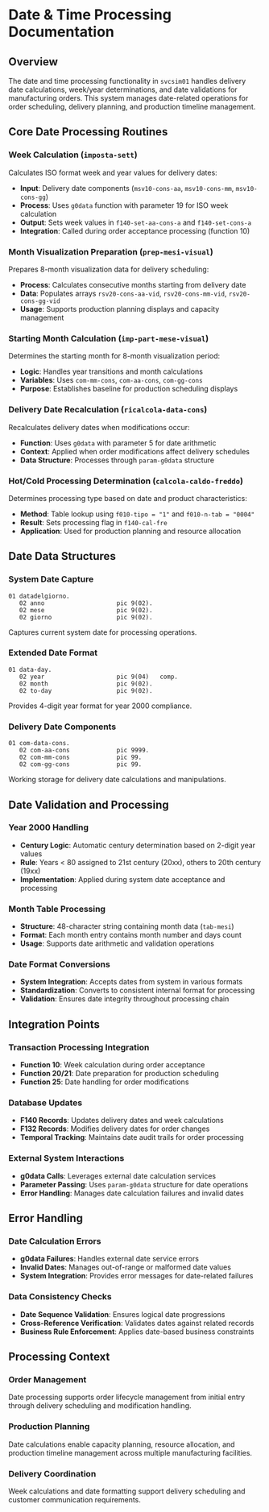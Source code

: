 # Date & Time Processing Documentation

## Overview

The date and time processing functionality in `svcsim01` handles delivery date calculations, week/year determinations, and date validations for manufacturing orders. This system manages date-related operations for order scheduling, delivery planning, and production timeline management.

## Core Date Processing Routines

### Week Calculation (`imposta-sett`)
Calculates ISO format week and year values for delivery dates:
- **Input**: Delivery date components (`msv10-cons-aa`, `msv10-cons-mm`, `msv10-cons-gg`)
- **Process**: Uses `g0data` function with parameter 19 for ISO week calculation
- **Output**: Sets week values in `f140-set-aa-cons-a` and `f140-set-cons-a`
- **Integration**: Called during order acceptance processing (function 10)

### Month Visualization Preparation (`prep-mesi-visual`)
Prepares 8-month visualization data for delivery scheduling:
- **Process**: Calculates consecutive months starting from delivery date
- **Data**: Populates arrays `rsv20-cons-aa-vid`, `rsv20-cons-mm-vid`, `rsv20-cons-gg-vid`
- **Usage**: Supports production planning displays and capacity management

### Starting Month Calculation (`imp-part-mese-visual`)
Determines the starting month for 8-month visualization period:
- **Logic**: Handles year transitions and month calculations
- **Variables**: Uses `com-mm-cons`, `com-aa-cons`, `com-gg-cons`
- **Purpose**: Establishes baseline for production scheduling displays

### Delivery Date Recalculation (`ricalcola-data-cons`)
Recalculates delivery dates when modifications occur:
- **Function**: Uses `g0data` with parameter 5 for date arithmetic
- **Context**: Applied when order modifications affect delivery schedules
- **Data Structure**: Processes through `param-g0data` structure

### Hot/Cold Processing Determination (`calcola-caldo-freddo`)
Determines processing type based on date and product characteristics:
- **Method**: Table lookup using `f010-tipo = "1"` and `f010-n-tab = "0004"`
- **Result**: Sets processing flag in `f140-cal-fre`
- **Application**: Used for production planning and resource allocation

## Date Data Structures

### System Date Capture
```cobol
01 datadelgiorno.
   02 anno                    pic 9(02).
   02 mese                    pic 9(02).
   02 giorno                  pic 9(02).
```
Captures current system date for processing operations.

### Extended Date Format
```cobol
01 data-day.
   02 year                    pic 9(04)   comp.
   02 month                   pic 9(02).
   02 to-day                  pic 9(02).
```
Provides 4-digit year format for year 2000 compliance.

### Delivery Date Components
```cobol
01 com-data-cons.
   02 com-aa-cons             pic 9999.
   02 com-mm-cons             pic 99.
   02 com-gg-cons             pic 99.
```
Working storage for delivery date calculations and manipulations.

## Date Validation and Processing

### Year 2000 Handling
- **Century Logic**: Automatic century determination based on 2-digit year values
- **Rule**: Years < 80 assigned to 21st century (20xx), others to 20th century (19xx)
- **Implementation**: Applied during system date acceptance and processing

### Month Table Processing
- **Structure**: 48-character string containing month data (`tab-mesi`)
- **Format**: Each month entry contains month number and days count
- **Usage**: Supports date arithmetic and validation operations

### Date Format Conversions
- **System Integration**: Accepts dates from system in various formats
- **Standardization**: Converts to consistent internal format for processing
- **Validation**: Ensures date integrity throughout processing chain

## Integration Points

### Transaction Processing Integration
- **Function 10**: Week calculation during order acceptance
- **Function 20/21**: Date preparation for production scheduling
- **Function 25**: Date handling for order modifications

### Database Updates
- **F140 Records**: Updates delivery dates and week calculations
- **F132 Records**: Modifies delivery dates for order changes
- **Temporal Tracking**: Maintains date audit trails for order processing

### External System Interactions
- **g0data Calls**: Leverages external date calculation services
- **Parameter Passing**: Uses `param-g0data` structure for date operations
- **Error Handling**: Manages date calculation failures and invalid dates

## Error Handling

### Date Calculation Errors
- **g0data Failures**: Handles external date service errors
- **Invalid Dates**: Manages out-of-range or malformed date values
- **System Integration**: Provides error messages for date-related failures

### Data Consistency Checks
- **Date Sequence Validation**: Ensures logical date progressions
- **Cross-Reference Verification**: Validates dates against related records
- **Business Rule Enforcement**: Applies date-based business constraints

## Processing Context

### Order Management
Date processing supports order lifecycle management from initial entry through delivery scheduling and modification handling.

### Production Planning
Date calculations enable capacity planning, resource allocation, and production timeline management across multiple manufacturing facilities.

### Delivery Coordination
Week calculations and date formatting support delivery scheduling and customer communication requirements.
